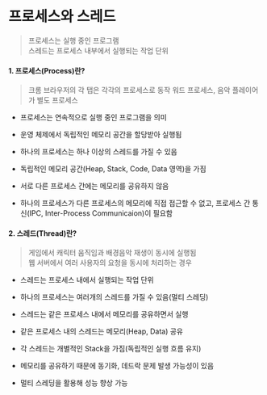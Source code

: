 # 프로세스와 스레드

> 프로세스는 실행 중인 프로그램  
> 스레드는 프로세스 내부에서 실행되는 작업 단위

#### 1. 프로세스(Process)란?

> 크롬 브라우저의 각 탭은 각각의 프로세스로 동작
> 워드 프로세스, 음악 플레이어가 별도 프로세스

- 프로세스는 연속적으로 실행 중인 프로그램을 의미
- 운영 체제에서 독립적인 메모리 공간을 할당받아 실행됨
- 하나의 프로세스는 하나 이상의 스레드를 가질 수 있음

- 독립적인 메모리 공간(Heap, Stack, Code, Data 영역)을 가짐
- 서로 다른 프로세스 간에는 메모리를 공유하지 않음
- 하나의 프로세스가 다른 프로세스의 메모리에 직접 접근할 수 없고, 프로세스 간 통신(IPC, Inter-Process Communicaion)이 필요함

#### 2. 스레드(Thread)란?

> 게임에서 캐릭터 움직임과 배경음악 재생이 동시에 실행됨  
> 웹 서버에서 여러 사용자의 요청을 동시에 처리하는 경우

- 스레드는 프로세스 내에서 실행되는 작업 단위
- 하나의 프로세스는 여러개의 스레드를 가질 수 있음(멀티 스레딩)
- 스레드는 같은 프로세스 내에서 메모리를 공유하면서 실행

- 같은 프로세스 내의 스레드는 메모리(Heap, Data) 공유
- 각 스레드는 개별적인 Stack을 가짐(독립적인 실행 흐름 유지)
- 메모리를 공유하기 때문에 동기화, 데드락 문제 발생 가능성이 있음
- 멀티 스레딩을 활용해 성능 향상 가능
